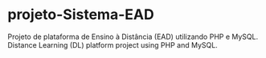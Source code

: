 # projeto-Sistema-EAD
 Projeto de plataforma de Ensino à Distância (EAD) utilizando PHP e MySQL. Distance Learning (DL) platform project using PHP and MySQL.
